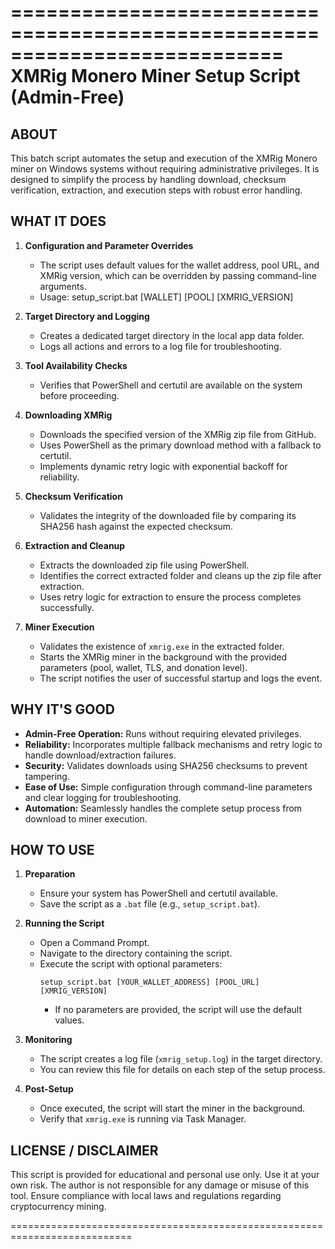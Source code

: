 ===========================================================================
XMRig Monero Miner Setup Script (Admin-Free) 
===========================================================================

ABOUT
-----
This batch script automates the setup and execution of the XMRig Monero miner
on Windows systems without requiring administrative privileges. It is designed
to simplify the process by handling download, checksum verification, extraction,
and execution steps with robust error handling.

WHAT IT DOES
-------------
1. **Configuration and Parameter Overrides**
   - The script uses default values for the wallet address, pool URL, and
     XMRig version, which can be overridden by passing command-line arguments.
   - Usage:
       setup_script.bat [WALLET] [POOL] [XMRIG_VERSION]
     
2. **Target Directory and Logging**
   - Creates a dedicated target directory in the local app data folder.
   - Logs all actions and errors to a log file for troubleshooting.

3. **Tool Availability Checks**
   - Verifies that PowerShell and certutil are available on the system before proceeding.

4. **Downloading XMRig**
   - Downloads the specified version of the XMRig zip file from GitHub.
   - Uses PowerShell as the primary download method with a fallback to certutil.
   - Implements dynamic retry logic with exponential backoff for reliability.

5. **Checksum Verification**
   - Validates the integrity of the downloaded file by comparing its SHA256 hash against
     the expected checksum.

6. **Extraction and Cleanup**
   - Extracts the downloaded zip file using PowerShell.
   - Identifies the correct extracted folder and cleans up the zip file after extraction.
   - Uses retry logic for extraction to ensure the process completes successfully.

7. **Miner Execution**
   - Validates the existence of `xmrig.exe` in the extracted folder.
   - Starts the XMRig miner in the background with the provided parameters (pool, wallet, TLS, and donation level).
   - The script notifies the user of successful startup and logs the event.

WHY IT'S GOOD
--------------
- **Admin-Free Operation:** Runs without requiring elevated privileges.
- **Reliability:** Incorporates multiple fallback mechanisms and retry logic to handle download/extraction failures.
- **Security:** Validates downloads using SHA256 checksums to prevent tampering.
- **Ease of Use:** Simple configuration through command-line parameters and clear logging for troubleshooting.
- **Automation:** Seamlessly handles the complete setup process from download to miner execution.

HOW TO USE
----------
1. **Preparation**
   - Ensure your system has PowerShell and certutil available.
   - Save the script as a `.bat` file (e.g., `setup_script.bat`).

2. **Running the Script**
   - Open a Command Prompt.
   - Navigate to the directory containing the script.
   - Execute the script with optional parameters:
       ```
       setup_script.bat [YOUR_WALLET_ADDRESS] [POOL_URL] [XMRIG_VERSION]
       ```
     - If no parameters are provided, the script will use the default values.

3. **Monitoring**
   - The script creates a log file (`xmrig_setup.log`) in the target directory.
   - You can review this file for details on each step of the setup process.

4. **Post-Setup**
   - Once executed, the script will start the miner in the background.
   - Verify that `xmrig.exe` is running via Task Manager.

LICENSE / DISCLAIMER
----------------------
This script is provided for educational and personal use only.
Use it at your own risk. The author is not responsible for any damage or
misuse of this tool. Ensure compliance with local laws and regulations regarding
cryptocurrency mining.

===========================================================================
